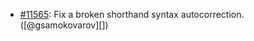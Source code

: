 * [#11565](https://github.com/rubocop/rubocop/pull/11565): Fix a broken shorthand syntax autocorrection. ([@gsamokovarov][])
